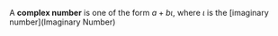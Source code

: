 A **complex number** is one of the form $a+b\iota$, where $\iota$ is the [imaginary number](Imaginary Number)